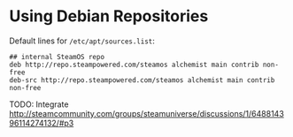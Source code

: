# Using Debian Repositories
Default lines for `/etc/apt/sources.list`:

    ## internal SteamOS repo
    deb http://repo.steampowered.com/steamos alchemist main contrib non-free
    deb-src http://repo.steampowered.com/steamos alchemist main contrib non-free

TODO: Integrate http://steamcommunity.com/groups/steamuniverse/discussions/1/648814396114274132/#p3